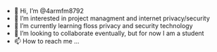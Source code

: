 - 👋 Hi, I’m @4armfm8792
- 👀 I’m interested in project managment and internet privacy/security
- 🌱 I’m currently learning floss privacy and security technology
- 💞️ I’m looking to collaborate eventually, but for now I am a student
- 📫 How to reach me ...

<!---
4armfm8792/4armfm8792 is a ✨ special ✨ repository because its `README.md` (this file) appears on your GitHub profile.
You can click the Preview link to take a look at your changes.
--->
